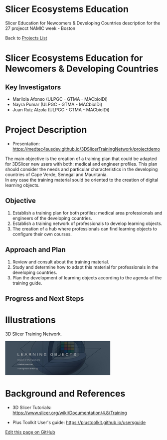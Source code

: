 # Slicer Ecosystems Education

Slicer Education for Newcomers & Developing Countries description for the 27 projecct NAMIC week - Boston

Back to [Projects List](../../README.md#ProjectsList)

# Slicer Ecosystems Education for Newcomers & Developing Countries
## Key Investigators

- Marilola Afonso (ULPGC - GTMA - MACbioIDi)
- Nayra Pumar (ULPGC - GTMA - MACbioIDi)
- Juan Ruiz Alzola (ULPGC - GTMA - MACbioIDi)

# Project Description

- Presentation: https://medtec4susdev.github.io/3DSlicerTrainingNetwork/projectdemo

The main objective is the creation of a training plan that could be adapted for 3DSlicer new users with both: medical and engineer profiles. This plan should consider the needs and particular characteristics in the developing countries of Cape Verde, Senegal and Mauritania.  
In any case the training material sould be oriented to the creation of digital learning objects. 

## Objective

1. Establish a training plan for both profiles: medical area professionals and engineers of the developing countries.
1. Establish a training network of professionals to develop learning objects.
1. The creation of a hub where professionals can find learning objects to configure their own courses.

## Approach and Plan

1. Review and consult about the training material.
1. Study and determine how to adapt this material for professionals in the developing countries.
1. Plan the development of learning objects according to the agenda of the training guide.

## Progress and Next Steps

<!--Describe progress and next steps in a few bullet points as you are making progress.-->

# Illustrations

<!--Add pictures and links to videos that demonstrate what has been accomplished.-->
3D Slicer Training Network.

<img src="https://github.com/medtec4susdev/SlicerEcosystem/blob/master/3DslicerTrainingNetwork_1.jpg" width="337" height="110">

# Background and References

<!--Use this space for information that may help people better understand your project, like links to papers, source code, or data.-->

+ 3D Slicer Tutorials: https://www.slicer.org/wiki/Documentation/4.8/Training

+ Plus Toolkit User's guide: https://plustoolkit.github.io/usersguide

<!--Link for editing page when displayed in GitHub pages-->
<a href="https://github.com/NA-MIC/ProjectWeek/edit/master/PW27_2018_Boston/Projects/SlicerEducationForDevelopingCountries.md">Edit this page on GitHub</a>
